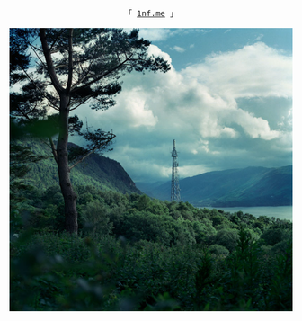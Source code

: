 <p align="center">
        <samp>
          「 <a href="https://1nf.me">1nf.me</a> 」
                <br>
                <br>
        </samp>
        <a href="https://1nf.me"><img src="https://raw.githubusercontent.com/evwltrs/evwltrs/main/img.jpg"></a>
        <br>
</p>
